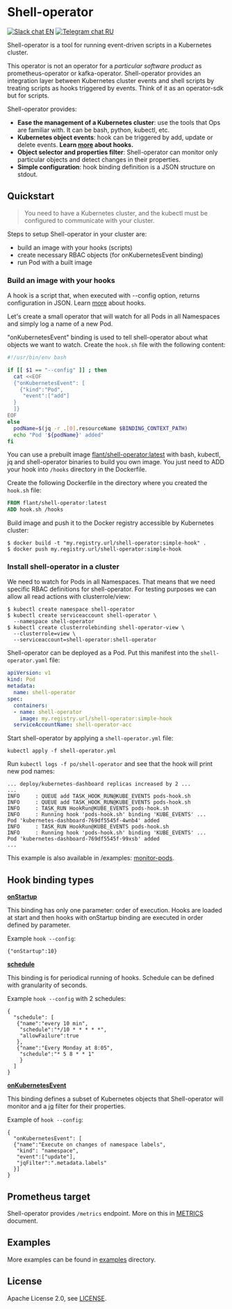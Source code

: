 # Shell-operator

[![Slack chat EN](https://img.shields.io/badge/%23shell--operator-EN-informational.svg?logo=slack)](https://cloud-native.slack.com/messages/CJ13K3HFG)
[![Telegram chat RU](https://img.shields.io/badge/@shelloperator-RU-informational.svg?logo=telegram)](https://t.me/shelloperator)

Shell-operator is a tool for running event-driven scripts in a Kubernetes cluster.

This operator is not an operator for a _particular software product_ as prometheus-operator or kafka-operator. Shell-operator provides an integration layer between Kubernetes cluster events and shell scripts by treating scripts as hooks triggered by events. Think of it as an operator-sdk but for scripts.

Shell-operator provides:
- __Ease the management of a Kubernetes cluster__: use the tools that Ops are familiar with. It can be bash, python, kubectl, etc.
- __Kubernetes object events__: hook can be triggered by add, update or delete events. **Learn [more](HOOKS.md) about hooks.**
- __Object selector and properties filter__: Shell-operator can monitor only particular objects and detect changes in their properties.
- __Simple configuration__: hook binding definition is a JSON structure on stdout.

## Quickstart

> You need to have a Kubernetes cluster, and the kubectl must be configured to communicate with your cluster.

Steps to setup Shell-operator in your cluster are:
- build an image with your hooks (scripts)
- create necessary RBAC objects (for onKubernetesEvent binding)
- run Pod with a built image

### Build an image with your hooks

A hook is a script that, when executed with --config option, returns configuration in JSON. Learn [more](HOOKS.md) about hooks.

Let's create a small operator that will watch for all Pods in all Namespaces and simply log a name of a new Pod.

"onKubernetesEvent" binding is used to tell shell-operator about what objects we want to watch. Create the `hook.sh` file with the following content:
```bash
#!/usr/bin/env bash

if [[ $1 == "--config" ]] ; then
  cat <<EOF
  {"onKubernetesEvent": [
    {"kind":"Pod",
     "event":["add"]
  }
  ]}
EOF
else
  podName=$(jq -r .[0].resourceName $BINDING_CONTEXT_PATH)
  echo "Pod '${podName}' added"
fi
```

You can use a prebuilt image [flant/shell-operator:latest](https://hub.docker.com/r/flant/shell-operator) with bash, kubectl, jq and shell-operator binaries to build you own image. You just need to ADD your hook into `/hooks` directory in the Dockerfile.

Create the following Dockerfile in the directory where you created the `hook.sh` file:
```dockerfile
FROM flant/shell-operator:latest
ADD hook.sh /hooks
```

Build image and push it to the Docker registry accessible by Kubernetes cluster:
```
$ docker build -t "my.registry.url/shell-operator:simple-hook" .
$ docker push my.registry.url/shell-operator:simple-hook
```

### Install shell-operator in a cluster

We need to watch for Pods in all Namespaces. That means that we need specific RBAC definitions for shell-operator. For testing purposes we can allow all read actions with clusterrole/view:

```
$ kubectl create namespace shell-operator
$ kubectl create serviceaccount shell-operator \
  --namespace shell-operator
$ kubectl create clusterrolebinding shell-operator-view \
  --clusterrole=view \
  --serviceaccount=shell-operator:shell-operator
```

Shell-operator can be deployed as a Pod. Put this manifest into the `shell-operator.yaml` file:

```yaml
apiVersion: v1
kind: Pod
metadata:
  name: shell-operator
spec:
  containers:
  - name: shell-operator
    image: my.registry.url/shell-operator:simple-hook
  serviceAccountName: shell-operator-acc
```

Start shell-operator by applying a `shell-operator.yml` file:
```
kubectl apply -f shell-operator.yml
```

Run `kubectl logs -f po/shell-operator` and see that the hook will print new pod names:
```
... deploy/kubernetes-dashboard replicas increased by 2 ...
...
INFO     : QUEUE add TASK_HOOK_RUN@KUBE_EVENTS pods-hook.sh
INFO     : QUEUE add TASK_HOOK_RUN@KUBE_EVENTS pods-hook.sh
INFO     : TASK_RUN HookRun@KUBE_EVENTS pods-hook.sh
INFO     : Running hook 'pods-hook.sh' binding 'KUBE_EVENTS' ...
Pod 'kubernetes-dashboard-769df5545f-4wnb4' added
INFO     : TASK_RUN HookRun@KUBE_EVENTS pods-hook.sh
INFO     : Running hook 'pods-hook.sh' binding 'KUBE_EVENTS' ...
Pod 'kubernetes-dashboard-769df5545f-99xsb' added
...
```

This example is also available in /examples: [monitor-pods](examples/101-monitor-pods).

## Hook binding types

[__onStartup__](HOOKS.md#onstartup)

This binding has only one parameter: order of execution. Hooks are loaded at start and then hooks with onStartup binding are executed in order defined by parameter.

Example `hook --config`:

```
{"onStartup":10}
```

[__schedule__](HOOKS.md#schedule)

This binding is for periodical running of hooks. Schedule can be defined with granularity of seconds.

Example `hook --config` with 2 schedules:

```
{
  "schedule": [
   {"name":"every 10 min",
    "schedule":"*/10 * * * * *",
    "allowFailure":true
   },
   {"name":"Every Monday at 8:05",
    "schedule":"* 5 8 * * 1"
    }
  ]
}
```

[__onKubernetesEvent__](HOOKS.md#onKubernetesEvent)

This binding defines a subset of Kubernetes objects that Shell-operator will monitor and a [jq](https://github.com/stedolan/jq/) filter for their properties.

Example of `hook --config`:

```
{
  "onKubernetesEvent": [
  {"name":"Execute on changes of namespace labels",
   "kind": "namespace",
   "event":["update"],
   "jqFilter":".metadata.labels"
  }]
}
```

## Prometheus target

Shell-operator provides `/metrics` endpoint. More on this in [METRICS](METRICS.md) document.

## Examples

More examples can be found in [examples](examples/) directory.

## License

Apache License 2.0, see [LICENSE](LICENSE).
